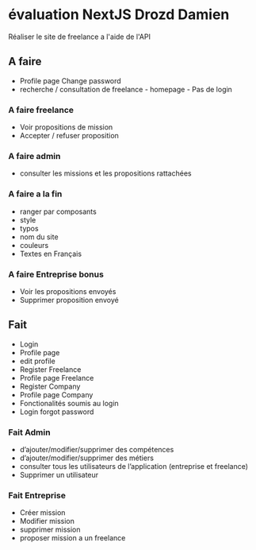 

# évaluation NextJS Drozd Damien

Réaliser le site de freelance a l'aide de l'API


## A faire
- Profile page Change password
- recherche / consultation de freelance - homepage - Pas de login

### A faire freelance
- Voir propositions de mission
- Accepter / refuser proposition


### A faire admin
- consulter les missions et les propositions rattachées


### A faire a la fin
- ranger par composants
- style
- typos
- nom du site
- couleurs
- Textes en Français

### A faire Entreprise bonus
- Voir les propositions envoyés
- Supprimer proposition envoyé


## Fait 
- Login 
- Profile page
- edit profile
- Register Freelance
- Profile page Freelance
- Register Company
- Profile page Company 
- Fonctionalités soumis au login 
- Login forgot password  


### Fait Admin
- d’ajouter/modifier/supprimer des compétences
- d’ajouter/modifier/supprimer des métiers
- consulter tous les utilisateurs de l’application (entreprise et freelance)
- Supprimer un utilisateur

### Fait Entreprise
- Créer mission
- Modifier mission
- supprimer mission
- proposer mission a un freelance